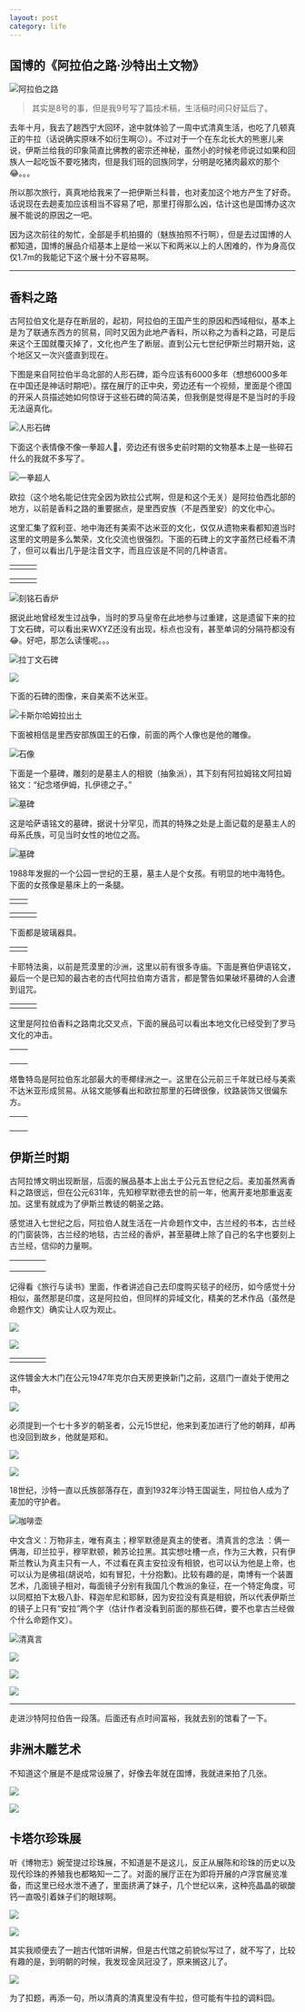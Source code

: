```yaml
---
layout: post
category: life
---
```


## 国博的《阿拉伯之路·沙特出土文物》

![阿拉伯之路](http://ww4.sinaimg.cn/mw690/89d0a2e1gw1fbmhcayxwaj21kw16oqsh.jpg)

> 其实是8号的事，但是我9号写了篇技术稿，生活稿时间只好延后了。

去年十月，我去了趟西宁大回环，途中就体验了一周中式清真生活，也吃了几顿真正的牛拉（话说确实原味不如衍生啊😕）。不过对于一个在东北长大的熊崽儿来说，伊斯兰给我的印象简直比佛教的密宗还神秘，虽然小的时候老师说过如果和回族人一起吃饭不要吃猪肉，但是我们班的回族同学，分明是吃猪肉最欢的那个😂。。。

所以那次旅行，真真地给我来了一把伊斯兰科普，也对麦加这个地方产生了好奇。话说现在去趟麦加应该相当不容易了吧，那里打得那么凶，估计这也是国博办这次展不能说的原因之一吧。

因为这次前往的匆忙，全部是手机拍摄的（魅族拍照不行啊），但是去过国博的人都知道，国博的展品介绍基本上是给一米以下和两米以上的人困难的，作为身高仅仅1.7m的我能记下这个展十分不容易啊。

---

## 香料之路

古阿拉伯文化是存在断层的，起初，阿拉伯的王国产生的原因和西域相似，基本上是为了联通东西方的贸易，同时又因为此地产香料，所以称之为香料之路，可是后来这个王国就覆灭掉了，文化也产生了断层。直到公元七世纪伊斯兰时期开始，这个地区又一次兴盛直到现在。

下图是来自阿拉伯半岛北部的人形石碑，距今应该有6000多年（想想6000多年在中国还是神话时期吧）。摆在展厅的正中央，旁边还有一个视频，里面是个德国的开采人员描述她如何惊讶于这些石碑的简洁美，但我倒是觉得是不是当时的手段无法逼真化。

![人形石碑](http://ww2.sinaimg.cn/mw690/89d0a2e1gw1fbmhc98l33j21kw16oatb.jpg)

下面这个表情像不像一拳超人🤣，旁边还有很多史前时期的文物基本上是一些碎石什么的我就不多写了。

![一拳超人](http://ww3.sinaimg.cn/mw690/89d0a2e1gw1fbmhc7n6p0j21kw23ub29.jpg)

欧拉（这个地名能记住完全因为欧拉公式啊，但是和这个无关）是阿拉伯西北部的地方，以前是香料之路的重要据点，是里西安族（不是西里安）的文化中心。

这里汇集了叙利亚、地中海还有美索不达米亚的文化，仅仅从遗物来看都知道当时这里的文明是多么繁荣，文化交流也很强烈。下面的石碑上的文字虽然已经看不清了，但可以看出几乎是注音文字，而且应该是不同的几种语言。

<table>
    <tr>
        <td><img src="http://ww1.sinaimg.cn/mw690/89d0a2e1gw1fbmh9kwq4pj21kw16o4ia.jpg" alt=""></td>
        <td><img src="http://ww3.sinaimg.cn/mw690/89d0a2e1gw1fbmh9m9wz5j21kw16oh68.jpg" alt=""></td>
        <td><img src="http://ww3.sinaimg.cn/mw690/89d0a2e1gw1fbmh8ztys2j21kw16o7mx.jpg" alt=""></td>        
    </tr>
</table>

<table>
    <tr>
        <td><img src="http://ww4.sinaimg.cn/mw690/89d0a2e1gw1fbmh9nag8bj21kw16onex.jpg" alt=""></td>
        <td><img src="http://ww4.sinaimg.cn/mw690/89d0a2e1gw1fbmh8eozbjj21kw23ue81.jpg" alt=""></td>        
        <td><img src="http://ww3.sinaimg.cn/mw690/89d0a2e1gw1fbmh8i6wk3j21kw16owy5.jpg" alt=""></td>
    </tr>
</table>

![刻铭石香炉](http://ww1.sinaimg.cn/mw690/89d0a2e1gw1fbmh8bcbskj21kw23u7wh.jpg)

据说此地曾经发生过战争，当时的罗马皇帝在此地参与过重建，这是遗留下来的拉丁文石碑，可以看出来WXYZ还没有出现，标点也没有，甚至单词的分隔符都没有😂。好吧，那怎么读懂呢。。。

![拉丁文石碑](http://ww3.sinaimg.cn/mw690/89d0a2e1gw1fbmh88gcc8j21kw16owzw.jpg)

![](http://ww3.sinaimg.cn/mw690/89d0a2e1gw1fbmh7zoga5j21kw16ok7s.jpg)

下面的石碑的图像，来自美索不达米亚。

![卡斯尔哈姆拉出土](http://ww4.sinaimg.cn/mw690/89d0a2e1gw1fbmh7tys5xj21kw23u4qp.jpg)

下面被相信是里西安部族国王的石像，前面的两个人像也是他的雕像。

![石像](http://ww1.sinaimg.cn/mw690/89d0a2e1gw1fbmh7qh2b7j21kw23ue81.jpg)

下面是一个墓碑，雕刻的是墓主人的相貌（抽象派），其下刻有阿拉姆铭文阿拉姆铭文：“纪念塔伊姆，扎伊德之子。”

![墓碑](http://ww3.sinaimg.cn/mw690/89d0a2e1gw1fbmh7ocofnj21kw23u7wh.jpg)

这是哈萨语铭文的墓碑，据说十分罕见，而其的特殊之处是上面记载的是墓主人的母系氏族，可见当时女性的地位之高。

![墓碑](http://ww4.sinaimg.cn/mw690/89d0a2e1gw1fbmh7nq8tvj21kw23uhdt.jpg)

1988年发掘的一个公园一世纪的王墓，墓主人是个女孩。有明显的地中海特色。下面的女孩像是墓床上的一条腿。

<table>
    <tr>
        <td><img src="http://ww3.sinaimg.cn/mw690/89d0a2e1gw1fbmh7k26tsj21kw23ux6p.jpg" alt=""></td>
        <td><img src="http://ww4.sinaimg.cn/mw690/89d0a2e1gw1fbmh7hrfgjj21kw23ukjl.jpg" alt=""></td>        
    </tr>
</table>

<table>
    <tr>
        <td><img src="http://ww1.sinaimg.cn/mw690/89d0a2e1gw1fbmh7be29mj21kw23ux6p.jpg" alt=""></td>
        <td><img src="http://ww4.sinaimg.cn/mw690/89d0a2e1gw1fbmh7f951wj21kw23ukjl.jpg" alt=""></td>
        <td><img src="http://ww1.sinaimg.cn/mw690/89d0a2e1gw1fbmh79kltij21kw23uu0x.jpg" alt=""></td>        
    </tr>
</table>

下面都是玻璃器具。

<table>
    <tr>
        <td><img src="http://ww1.sinaimg.cn/mw690/89d0a2e1gw1fbmh74lw02j21kw16ok6h.jpg" alt=""></td>
        <td><img src="http://ww1.sinaimg.cn/mw690/89d0a2e1gw1fbmh732vfnj21kw23u7wh.jpg" alt=""></td>
    </tr>
</table>

卡耶特法奥，以前是荒漠里的沙洲，这里以前有很多寺庙。下面是赛伯伊语铭文，最后一个是已知的最古老的古代阿拉伯南方语言，都是警告如果破坏墓碑的人会遭到诅咒。

<table>
    <tr>
        <td><img src="http://ww4.sinaimg.cn/mw690/89d0a2e1gw1fbmh71cui2j21kw16oh06.jpg" alt=""></td>
        <td><img src="http://ww1.sinaimg.cn/mw690/89d0a2e1gw1fbmh6z4lqxj21kw23u7wh.jpg" alt=""></td>
        <td><img src="http://ww4.sinaimg.cn/mw690/89d0a2e1gw1fbmh70i2obj21kw16o7lu.jpg" alt=""></td>
    </tr>
</table>

这里是阿拉伯香料之路南北交叉点，下面的展品可以看出本地文化已经受到了罗马文化的冲击。

<table>
    <tr>
        <td><img src="http://ww1.sinaimg.cn/mw690/89d0a2e1gw1fbmh6x7o2pj21kw23uqv5.jpg" alt=""></td>
        <td><img src="http://ww4.sinaimg.cn/mw690/89d0a2e1gw1fbmh6p6dj8j21kw23ukjl.jpg" alt=""></td>
    </tr><tr>
        <td><img src="http://ww1.sinaimg.cn/mw690/89d0a2e1gw1fbmh6tgzpmj21kw16odug.jpg" alt=""></td>
        <td><img src="http://ww2.sinaimg.cn/mw690/89d0a2e1gw1fbmh6se50kj21kw16o4eg.jpg" alt=""></td>
    </tr><tr>
        <td><img src="http://ww4.sinaimg.cn/mw690/89d0a2e1gw1fbmh6r0zzzj21kw23u4qp.jpg" alt=""></td>
        <td><img src="http://ww1.sinaimg.cn/mw690/89d0a2e1gw1fbmh6lzvc1j21kw23u4qp.jpg" alt=""></td>
    </tr>
    <tr>
        <td><img src="http://ww2.sinaimg.cn/mw690/89d0a2e1gw1fbmh6jd0pmj21kw16oh1d.jpg" alt=""></td>
        <td><img src="http://ww4.sinaimg.cn/mw690/89d0a2e1gw1fbmh6glzbgj21kw16ok9x.jpg" alt=""></td>
    </tr>
</table>

塔鲁特岛是阿拉伯东北部最大的枣椰绿洲之一。这里在公元前三千年就已经与美索不达米亚形成贸易。从铭文能够看出和欧拉那里的石碑很像，纹路装饰又很偏东方。

<table>
    <tr>
        <td><img src="http://ww1.sinaimg.cn/mw690/89d0a2e1gw1fbmh6f9bwzj21kw23u7wh.jpg" alt=""></td>
        <td><img src="http://ww3.sinaimg.cn/mw690/89d0a2e1gw1fbmh6d641oj21kw23u4qp.jpg" alt=""></td>
    </tr>
    <tr>
        <td><img src="http://ww1.sinaimg.cn/mw690/89d0a2e1gw1fbmh6bbpnrj21kw23uqv5.jpg" alt=""></td>
        <td><img src="http://ww1.sinaimg.cn/mw690/89d0a2e1gw1fbmh68qq79j21kw23ukjl.jpg" alt=""></td>
    </tr>
    <tr>
        <td colspan=2><img src="http://ww3.sinaimg.cn/mw690/89d0a2e1gw1fbmh65rirqj21kw16onn7.jpg" alt=""></td>
    </tr>
    <tr>
        <td><img src="http://ww1.sinaimg.cn/mw690/89d0a2e1gw1fbmh612vkcj21kw23uu0x.jpg" alt=""></td>
        <td><img src="http://ww4.sinaimg.cn/mw690/89d0a2e1gw1fbmh63wjrnj21kw23unpd.jpg" alt=""></td>
    </tr>
</table>

## 伊斯兰时期

古阿拉博文明出现断层，后面的展品基本上出土于公元五世纪之后。麦加虽然离香料之路很远，但在公元631年，先知穆罕默德去世的前一年，他离开麦地那重返麦加。这里有就成为了伊斯兰教徒的朝圣之路。

感觉进入七世纪之后，阿拉伯人就生活在一片命题作文中，古兰经的书本，古兰经的门窗装饰，古兰经的地毯，古兰经的香炉，甚至墓碑上除了自己的名字也要刻上古兰经，信仰的力量啊。

<table>
    <tr>
        <td><img src="http://ww3.sinaimg.cn/mw690/89d0a2e1gw1fbmh5ykb26j21kw16ok84.jpg" alt=""></td>
        <td><img src="http://ww1.sinaimg.cn/mw690/89d0a2e1gw1fbmh5xdkpij21kw16oqjj.jpg" alt=""></td>
        <td><img src="http://ww1.sinaimg.cn/mw690/89d0a2e1gw1fbmh5winmtj21kw16o1bl.jpg" alt=""></td>
        <td><img src="http://ww1.sinaimg.cn/mw690/89d0a2e1gw1fbmh5uxjbcj21kw16o7m5.jpg" alt=""></td>
    </tr>
    <tr>
        <td><img src="http://ww1.sinaimg.cn/mw690/89d0a2e1gw1fbmh5lrk51j21kw23u4qp.jpg" alt=""></td>
        <td><img src="http://ww4.sinaimg.cn/mw690/89d0a2e1gw1fbmh5s61p3j21kw23ub29.jpg" alt=""></td>
        <td><img src="http://ww4.sinaimg.cn/mw690/89d0a2e1gw1fbmh5q0zljj21kw23u7wh.jpg" alt=""></td>
        <td><img src="http://ww3.sinaimg.cn/mw690/89d0a2e1gw1fbmh5npu4aj21kw23u7wh.jpg" alt=""></td>
    </tr>
    <tr>
        <td><img src="http://ww3.sinaimg.cn/mw690/89d0a2e1gw1fbmh5hnlwsj21kw23u7wh.jpg" alt=""></td>
        <td><img src="http://ww1.sinaimg.cn/mw690/89d0a2e1gw1fbmh5jx70rj21kw23uhdt.jpg" alt=""></td>
        <td><img src="http://ww4.sinaimg.cn/mw690/89d0a2e1gw1fbmh5755vmj21kw23ukjl.jpg" alt=""></td>
        <td><img src="http://ww2.sinaimg.cn/mw690/89d0a2e1gw1fbmh54zc7mj21kw16o7oc.jpg" alt=""></td>
    </tr>
</table>

记得看《旅行与读书》里面，作者讲述自己去印度购买毯子的经历，如今感觉十分相似，虽然那是印度，这是阿拉伯，但同样的异域文化，精美的艺术作品（虽然是命题作文）确实让人叹为观止。

![](http://ww1.sinaimg.cn/mw690/89d0a2e1gw1fbmh5thoc8j21kw16okdz.jpg)

![](http://ww1.sinaimg.cn/mw690/89d0a2e1gw1fbmh53xkmtj21kw16o4o3.jpg)

<table>
    <tr>
        <td><img src="http://ww3.sinaimg.cn/mw690/89d0a2e1gw1fbmh502hzsj21kw23u7wh.jpg" alt=""></td>
        <td><img src="http://ww1.sinaimg.cn/mw690/89d0a2e1gw1fbmh4y3de7j21kw23ue81.jpg" 
        alt=""></td>
        <td><img src="http://ww1.sinaimg.cn/mw690/89d0a2e1gw1fbmh4vyuvjj21kw23u4qp.jpg" alt=""></td>
        <td><img src="http://ww1.sinaimg.cn/mw690/89d0a2e1gw1fbmh4tv9ryj21kw23ub29.jpg" alt=""></td>
    </tr>
</table>

这件镀金大木门在公元1947年克尔白天房更换新门之前，这扇门一直处于使用之中。

![](http://ww3.sinaimg.cn/mw690/89d0a2e1gw1fbmh4py2uaj21kw16oaud.jpg)

必须提到一个七十多岁的朝圣者，公元15世纪，他来到麦加进行了他的朝拜，却再也没回到故乡，他就是郑和。

![](http://ww1.sinaimg.cn/mw690/89d0a2e1gw1fbmh4ll56rj21kw16o4mz.jpg)

![](http://ww3.sinaimg.cn/mw690/89d0a2e1gw1fbmh4kot47j21kw23u4qp.jpg)

18世纪，沙特一直以氏族部落存在，直到1932年沙特王国诞生，阿拉伯人成为了麦加的守护者。

![咖啡壶](http://ww3.sinaimg.cn/mw690/89d0a2e1gw1fbmh4e0b97j21kw16ok6a.jpg)

中文含义：万物非主，唯有真主；穆罕默德是真主的使者。清真言的念法 ：俩一俩海，印兰拉乎，穆罕默顿，赖苏论拉黑。其实想吐槽一点，作为三大教，只有伊斯兰教认为真主只有一人，不过看在真主安拉没有相貌，也可以认为他是上帝，也可以认为是佛祖(胡说哈，如有冒犯，十分抱歉)。比较有趣的是，南博有一个装置艺术，几面镜子相对，每面镜子分别有我国几个教派的象征，在一个特定角度，可以同框拍下太极八卦、释迦牟尼和耶稣，因为安拉没有真是相貌，所以代表伊斯兰的镜子上只有“安拉”两个字（估计作者没看到前面的那些石碑，要不也拿古兰经做个什么命题作文）。

![清真言](http://ww4.sinaimg.cn/mw690/89d0a2e1gw1fbmh48qvilj21kw23uhdt.jpg)

![](http://ww1.sinaimg.cn/mw690/89d0a2e1gw1fbmh46ogm1j21kw23u7wh.jpg)

![](http://ww3.sinaimg.cn/mw690/89d0a2e1gw1fbmh44wjfhj21kw23ue81.jpg)

![](http://ww2.sinaimg.cn/mw690/89d0a2e1gw1fbmh42qpzjj21kw23uhdt.jpg)

---

走进沙特阿拉伯告一段落。后面还有点时间富裕，我就去别的馆看了一下。

## 非洲木雕艺术

不知道这个展是不是成常设展了，好像去年就在国博，我就进来拍了几张。

![](http://ww2.sinaimg.cn/mw690/89d0a2e1gw1fbmh3qnwruj21kw16otsg.jpg)

![](http://ww4.sinaimg.cn/mw690/89d0a2e1gw1fbmh3n7w0vj21kw16ok7p.jpg)

## 卡塔尔珍珠展

听《博物志》婉莹提过珍珠展，不知道是不是这儿，反正从展陈和珍珠的历史以及现代珍珠的养殖我也都略知一二了。对面的展厅正在为即将开展的卢浮宫展览准备，而这里已经水泄不通了，里面挤满了妹子，几个世纪以来，这种亮晶晶的碳酸钙一直吸引着妹子们的眼球啊。

![](http://ww1.sinaimg.cn/mw690/89d0a2e1gw1fbmh36rivzj21kw23unpd.jpg)

![](http://ww3.sinaimg.cn/mw690/89d0a2e1gw1fbmh399obhj21kw23ukjl.jpg)

其实我顺便去了一趟古代馆听讲解，但是古代馆之前貌似写过了，就不写了，比较有趣的是，到明朝的时候，我发现金凤冠没了，原来搁这儿了。

![](http://ww4.sinaimg.cn/mw690/89d0a2e1gw1fbmh3ghoofj21kw23ukjl.jpg)

为了扣题，再添一句，所以清真的清真里没有牛拉，但可能有牛拉的调料囧。
